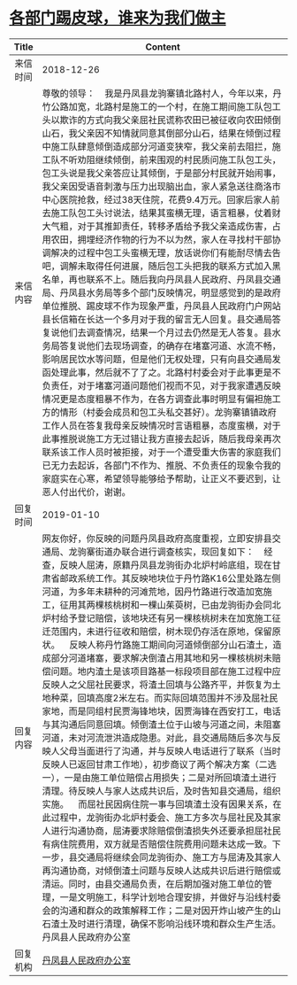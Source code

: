# <a href="http://www.shangluo.gov.cn/zmhd/ldxxxx.jsp?urltype=leadermail.LeaderMailContentUrl&wbtreeid=1112&leadermailid=5095">各部门踢皮球，谁来为我们做主</a>
|Title|Content|
|:---:|---|
|来信时间|2018-12-26|
|来信内容|尊敬的领导：    我是丹凤县龙驹寨镇北路村人，今年以来，丹竹公路加宽，北路村是施工的一个村，在施工期间施工队包工头以欺诈的方式向我父亲屈社民谎称农田已被征收向农田倾倒山石，我父亲因不知情就同意其倒部分山石，结果在倾倒过程中施工队肆意倾倒造成部分河道变狭窄，我父亲前去阻拦，施工队不听劝阻继续倾倒，前来围观的村民质问施工队包工头，包工头说是我父亲答应让其倾倒，于是部分村民就开始闹事，我父亲因受语音刺激与压力出现脑出血，家人紧急送往商洛市中心医院抢救，经过38天住院，花费9.4万元。回家后家人前去施工队包工头讨说法，结果其蛮横无理，语言粗暴，仗着财大气粗，对于其推卸责任，转移矛盾给予我父亲造成伤害，占用农田，拥埋经济作物的行为不以为然，家人在寻找村干部协调解决的过程中包工头蛮横无理，放话说你们有能耐尽情去告吧，调解未取得任何进展，随后包工头把我的联系方式加入黑名单，再也联系不上。随后我向丹凤县人民政府、丹凤县交通局、丹凤县水务局等多个部门反映情况，明显感觉到的是政府单位推脱、踢皮球不作为现象严重，丹凤县人民政府门户网站县长信箱在长达一个多月对于我的留言无人回复。县交通局答复说他们去调查情况，结果一个月过去仍然是无人答复。县水务局答复说他们去现场调查，的确存在堵塞河道、水流不畅，影响居民饮水等问题，但是他们无权处理，只有向县交通局发函处理此事，然后就不了了之。北路村村委会对于此事更是不负责任，对于堵塞河道问题他们视而不见，对于我家遭遇反映情况更是态度粗暴不作为，在各方调查此事时明显有偏袒施工方的情形（村委会成员和包工头私交甚好）。龙驹寨镇镇政府工作人员在答复我母亲反映情况时言语粗暴，态度蛮横，对于此事推脱说施工方无过错让我方直接去起诉，随后我母亲再次联系该工作人员时被拒接，对于一个遭受重大伤害的家庭我们已无力去起诉，各部门不作为、推脱、不负责任的现象令我的家庭实在心寒，希望领导能够给予帮助，让正义不要迟到，让恶人付出代价，谢谢。|
|回复时间|2019-01-10|
|回复内容|网友你好，你反映的问题丹凤县政府高度重视，立即安排县交通局、龙驹寨街道办联合进行调查核实，现回复如下：    经查，反映人屈涛，原籍丹凤县龙驹街办北炉村岭底组，现在甘肃省邮政系统工作。其反映地块位于丹竹路K16公里处路左侧河道，为多年未耕种的河滩荒地，因丹竹路进行改造加宽施工，征用其两棵核桃树和一棵山茱萸树，已由龙驹街办会同北炉村给予登记赔偿，该地块还有另一棵核桃树未在加宽施工征迁范围内，未进行征收和赔偿，树木现仍存活在原地，保留原状。    反映人称丹竹路施工期间向河道倾倒部分山石渣土，造成部分河道堵塞，要求解决倒渣占用其地和另一棵核桃树未赔偿问题。地内渣土是该项目路基一标段项目部在施工过程中应反映人之父屈社民要求，将渣土回填与公路齐平，并恢复为土地种菜，回填高度2米左右。而实际回填范围并不涉及屈社民家地，而是同组村民贾海锋地块，因贾海锋在西安打工，电话与其沟通后同意回填。倾倒渣土位于山坡与河道之间，未阻塞河道，未对河流泄洪造成隐患。对此，县交通局随后多次与反映人父母当面进行了沟通，并与反映人电话进行了联系（当时反映人已返回甘肃工作地），初步商议了两个解决方案（二选一），一是由施工单位赔偿占用损失；二是对所回填渣土进行清理。待反映人与家人达成共识后，及时告知县交通局，组织实施。    而屈社民因病住院一事与回填渣土没有因果关系，在此过程中，龙驹街办北炉村委会、施工方多次与屈社民及其家人进行沟通协商，屈涛要求除赔偿倒渣损失外还要承担屈社民有病住院费用，双方就是否赔偿住院费用问题未达成一致。下一步，县交通局将继续会同龙驹街办、施工方与屈涛及其家人再沟通协商，对倾倒渣土问题与反映人达成共识后进行赔偿或清运。同时，由县交通局负责，在后期加强对施工单位的管理，一是文明施工，科学计划地合理安排，并做好与沿线村委会的沟通和群众的政策解释工作；二是对因开炸山坡产生的山石渣土及时进行清理，确保不影响沿线环境和群众生产生活。丹凤县人民政府办公室|
|回复机构|<a href="../../categories/agencies/丹凤县人民政府办公室.md">丹凤县人民政府办公室</a>|